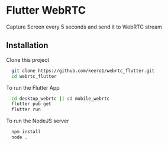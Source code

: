 
# Flutter WebRTC

Capture Screen every 5 seconds and send it to WebRTC stream


## Installation

Clone this project

```bash
  git clone https://github.com/keero1/webrtc_flutter.git
  cd webrtc_flutter
```

To run the Flutter App
```bash
  cd desktop_webrtc || cd mobile_webrtc
  flutter pub get 
  flutter run
```
To run the NodeJS server
```bash
  npm install
  node .
```